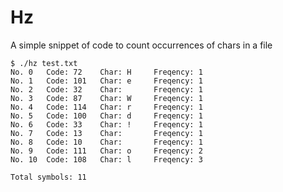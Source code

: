 Hz
==

A simple snippet of code to count occurrences of chars in a file

```
$ ./hz test.txt 
No. 0	Code: 72	Char: H		Freqency: 1
No. 1	Code: 101	Char: e		Freqency: 1
No. 2	Code: 32	Char:  		Freqency: 1
No. 3	Code: 87	Char: W		Freqency: 1
No. 4	Code: 114	Char: r		Freqency: 1
No. 5	Code: 100	Char: d		Freqency: 1
No. 6	Code: 33	Char: !		Freqency: 1
No. 7	Code: 13	Char:  		Freqency: 1
No. 8	Code: 10	Char:  		Freqency: 1
No. 9	Code: 111	Char: o		Freqency: 2
No. 10	Code: 108	Char: l		Freqency: 3

Total symbols: 11
```

